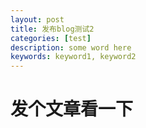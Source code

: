 ```yaml
---
layout: post
title: 发布blog测试2
categories: [test]
description: some word here
keywords: keyword1, keyword2
---
```



# 发个文章看一下